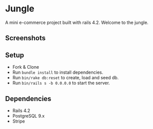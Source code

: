 # Jungle

A mini e-commerce project built with rails 4.2. Welcome to the jungle.

## Screenshots


## Setup

- Fork & Clone
- Run `bundle install` to install dependencies.
- Run `bin/rake db:reset` to create, load and seed db.
- Run `bin/rails s -b 0.0.0.0` to start the server.

## Dependencies

* Rails 4.2 
* PostgreSQL 9.x
* Stripe
